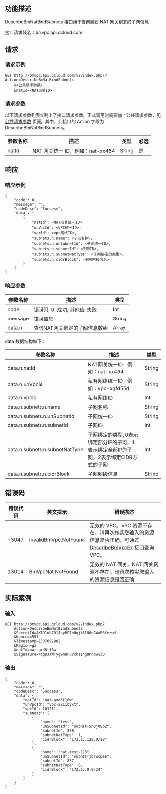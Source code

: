 ## 功能描述
DescribeBmNatBindSubnets 接口用于查询黑石 NAT 网关绑定的子网信息

接口请求域名：bmvpc.api.qcloud.com


## 请求

### 请求示例
```
GET http://bmvpc.api.qcloud.com/v2/index.php/?Action=DescribeBmNatBindSubnets
    &<公共请求参数>
    &natId=<NAT网关ID>

```
### 请求参数
以下请求参数列表仅列出了接口请求参数，正式调用时需要加上公共请求参数，见 <a href="/document/product/386/6718" title="公共请求参数">公共请求参数</a> 页面。其中，此接口的 Action 字段为 DescribeBmNatBindSubnets。

| 参数名称 |  描述 | 类型 |必选  |
|---------|---------|---------|---------|
| natId | NAT 网关统一 ID，例如：nat-xx454| String | 是 |



## 响应
### 响应示例
```
{
    "code": 0,
    "message": "",
    "codeDesc": "Success",
    "data": [
        {
            "natId": <NAT网关统一ID>,
            "unVpcId": <VPC统一ID>,
            "vpcId": <vpc网络ID>,
            "subnets.n.name": <子网名称>,
			"subnets.n.unSubnetId": <子网统一ID>,
            "subnets.n.subnetId": <子网ID>,
            "subnets.n.subnetNatType": <子网绑定的类型>,
            "subnets.n.cidrBlock": <子网网段信息>
        }
    ]
}
```

### 响应参数

| 参数名称 | 描述 | 类型 |
|---------|---------|---------|
| code | 错误码, 0: 成功, 其他值: 失败| Int |
| message | 错误信息| String |
| data.n | 查询NAT网关绑定的子网信息数组 | Array |

data 数据结构如下：

| 参数名称 |描述 | 类型 |
|---------|---------|---------|
| data.n.natId |  NAT网关统一ID，例如：nat-xx454 |String |
| data.n.unVpcId |私有网络统一ID，例如：vpc-xgfd55d | String | 
| data.n.vpcId | 私有网络ID | Int |
| data.n.subnets.n.name |  子网名称 |String |
| data.n.subnets.n.unSubnetId | 子网统一ID | String |
| data.n.subnets.n.subnetId |  子网ID |Int |
| data.n.subnets.n.subnetNatType |  子网绑定的类型, 0表示绑定部分IP的子网，1表示绑定全部IP的子网，2表示绑定CIDR方式的子网 |Int |
| data.n.subnets.n.cidrBlock |  子网网段信息|String |



## 错误码
 
| 错误代码 | 英文提示 | 错误描述 |
|---------|---------|---------|
| -3047 | InvalidBmVpc.NotFound | 无效的 VPC。VPC 资源不存在，请再次核实您输入的资源信息是否正确，可通过 <a href="/document/api/386/6646" title="DescribeBmVpcEx">DescribeBmVpcEx</a> 接口查询 VPC。 |
| 13014 | BmVpcNat.NotFound | 无效的 NAT 网关，NAT 网关资源不存在。请再次核实您输入的资源信息是否正确 |

## 实际案例

### 输入
```
GET http://bmvpc.api.qcloud.com/v2/index.php?
	Action=DescribeBmNatBindSubnets
	&SecretId=AKID1ub7R1JoyBF7nHqjk7IH8nGWaR6Yezwd
	&Nonce=4557
	&Timestamp=1507692902
	&Region=gz
	&natId=nat-axd6t16w
	&Signature=4dq8JXWTyg9n8FuVckaIhg8Pnbw%3D
```

### 输出
```
{
    "code": 0,
    "message": "",
    "codeDesc": "Success",
    "data": {
        "natId": "nat-axd6t16w",
        "unVpcId": "vpc-221ibyxt",
        "vpcId": 101211,
        "subnets": [
            {
                "name": "test",
                "unSubnetId": "subnet-5n0j08b2",
                "subnetId": 858,
                "subnetNatType": 1,
                "cidrBlock": "172.16.128.0/18"
            },
            {
                "name": "nat-test-123",
                "unSubnetId": "subnet-jbrwcpe6",
                "subnetId": 857,
                "subnetNatType": 0,
                "cidrBlock": "172.16.0.0/24"
            }
        ]
    }
}
```
